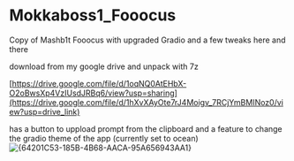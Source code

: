 # Mokkaboss1_Fooocus
Copy of Mashb1t Fooocus with upgraded Gradio and a few tweaks here and there

download from my google drive and unpack with 7z

[https://drive.google.com/file/d/1oqNQ0AtEHbX-O2oBwsXp4VzIUsdJRBq6/view?usp=sharing](https://drive.google.com/file/d/1hXvXAyOte7rJ4Moigv_7RCjYmBMINoz0/view?usp=drive_link)

has a button to uppload prompt from the clipboard and a feature to change the gradio theme of the app (currently set to ocean)
![{64201C53-185B-4B68-AACA-95A656943AA1}](https://github.com/user-attachments/assets/611c1c63-511f-4c25-8f68-b94c8aac5bf1)
